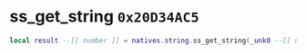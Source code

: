 # ss_get_string `0x20D34AC5`

```lua
local result --[[ number ]] = natives.string.ss_get_string(_unk0 --[[ number ]], _unk1 --[[ number ]])
```